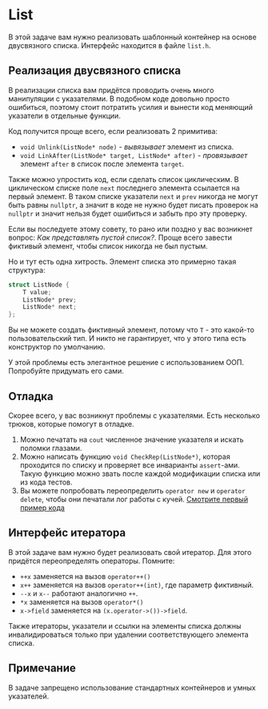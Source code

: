 # List

В этой задаче вам нужно реализовать шаблонный контейнер на основе
двусвязного списка. Интерфейс находится в файле `list.h`.

## Реализация двусвязного списка

В реализации списка вам придётся проводить очень много манипуляции с
указателями. В подобном коде довольно просто ошибиться, поэтому стоит
потратить усилия и вынести код меняющий указатели в отдельные функции.

Код получится проще всего, если реализовать 2 примитива:
  * `void Unlink(ListNode* node)` - _вывязывает_ элемент из списка.
  * `void LinkAfter(ListNode* target, ListNode* after)` - _провязывает_
    элемент `after` в список после элемента `target`.
  
Также можно упростить код, если сделать список циклическим. В
циклическом списке поле `next` последнего элемента ссылается на первый
элемент. В таком списке указатели `next` и `prev` никогда не могут
быть равны `nullptr`, а значит в коде не нужно будет писать проверок
на `nullptr` и значит нельзя будет ошибиться и забыть про эту
проверку.

Если вы последуете этому совету, то рано или поздно у вас возникнет
вопрос: _Как представлять пустой список?_. Проще всего завести
фиктивый элемент, чтобы список никогда не был пустым.

Но и тут есть одна хитрость. Элемент списка это примерно такая структура:

```c++
struct ListNode {
    T value;
    ListNode* prev;
    ListNode* next;
};
```

Вы не можете создать фиктивный элемент, потому что `T` - это какой-то
пользовательский тип. И никто не гарантирует, что у этого типа есть
конструктор по умолчанию.

У этой проблемы есть элегантное решение с использованием ООП.
Попробуйте придумать его сами.

## Отладка

Скорее всего, у вас возникнут проблемы с указателями. Есть несколько трюков, которые помогут в отладке.
  1. Можно печатать на `cout` численное значение указателя и искать поломки глазами.
  2. Можно написать функцию `void CheckRep(ListNode*)`, которая проходится по
     списку и проверяет все инварианты `assert`-ами. Такую функцию можно звать 
     после каждой модификации списка или из кода тестов.
  3. Вы можете попробовать переопределить `operator new` и `operator delete`,
     чтобы они печатали лог работы с кучей. [Смотрите первый пример кода](http://en.cppreference.com/w/cpp/memory/new/operator_new)

## Интерфейс итератора

В этой задаче вам нужно будет реализовать свой итератор. Для этого
придётся переопределять операторы. Помните:

 * `++x` заменяется на вызов `operator++()`
 * `x++` заменяется на вызов `operator++(int)`, где параметр фиктивный.
 * `--x` и `x--` работают аналогично `++`.
 * `*x` заменяется на вызов `operator*()`
 * `x->field` заменяется на `(x.operator->())->field`.

Также итераторы, указатели и ссылки на элементы списка должны инвалидироваться
только при удалении соответствующего элемента списка.

## Примечание

В задаче запрещено использование стандартных контейнеров и умных указателей.
